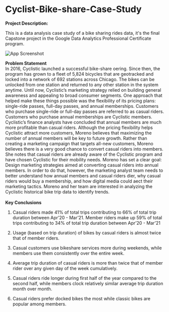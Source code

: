 # Cyclist-Bike-share-Case-Study
**Project Description:**

This is a data analysis case study of a bike sharing rides data, it's the final Capstone project in the Google Data Analytics Professional Certificate program.


![App Screenshot](https://upload.wikimedia.org/wikipedia/commons/thumb/8/87/00_2141_Bicycle-sharing_systems_-_Sweden.jpg/800px-00_2141_Bicycle-sharing_systems_-_Sweden.jpg)

**Problem Statement**
<br/>
In 2016, Cyclistic launched a successful bike-share oering. Since then, the program has grown to a fleet of 5,824 bicycles that are geotracked and locked into a network of 692 stations across Chicago. The bikes can be unlocked from one station and returned to any other station in the system anytime. Until now, Cyclistic’s marketing strategy relied on building general awareness and appealing to broad consumer segments. One approach that helped make these things possible was the flexibility of its pricing plans: single-ride passes, full-day passes, and annual memberships. Customers who purchase single-ride or full-day passes are referred to as casual riders. Customers who purchase annual memberships are Cyclistic members. Cyclistic’s finance analysts have concluded that annual members are much more profitable than casual riders. Although the pricing flexibility helps Cyclistic attract more customers, Moreno believes that maximizing the number of annual members will be key to future growth. Rather than creating a marketing campaign that targets all-new customers, Moreno believes there is a very good chance to convert casual riders into members. She notes that casual riders are already aware of the Cyclistic program and have chosen Cyclistic for their mobility needs. Moreno has set a clear goal: Design marketing strategies aimed at converting casual riders into annual members. In order to do that, however, the marketing analyst team needs to better understand how annual members and casual riders dier, why casual riders would buy a membership, and how digital media could aect their marketing tactics. Moreno and her team are interested in analyzing the Cyclistic historical bike trip data to identify trends.
<br/>
<br/>
**Key Conclusions**
1. Casual riders made 41% of total trips contributing to 66% of total trip duration between Apr’20 - Mar’21. Member riders make up 59% of total trips contributing to 34% of total trip duration between Apr’20 - Mar’21

2. Usage (based on trip duration) of bikes by casual riders is almost twice that of member riders.

3. Casual customers use bikeshare services more during weekends, while members use them consistently over the entire week.

4. Average trip duration of casual riders is more than twice that of member rider over any given day of the week cumulatively.

5. Casual riders ride longer during first half of the year compared to the second half, while members clock relatively similar average trip duration month over month.

6. Casual riders prefer docked bikes the most while classic bikes are popular among members.
